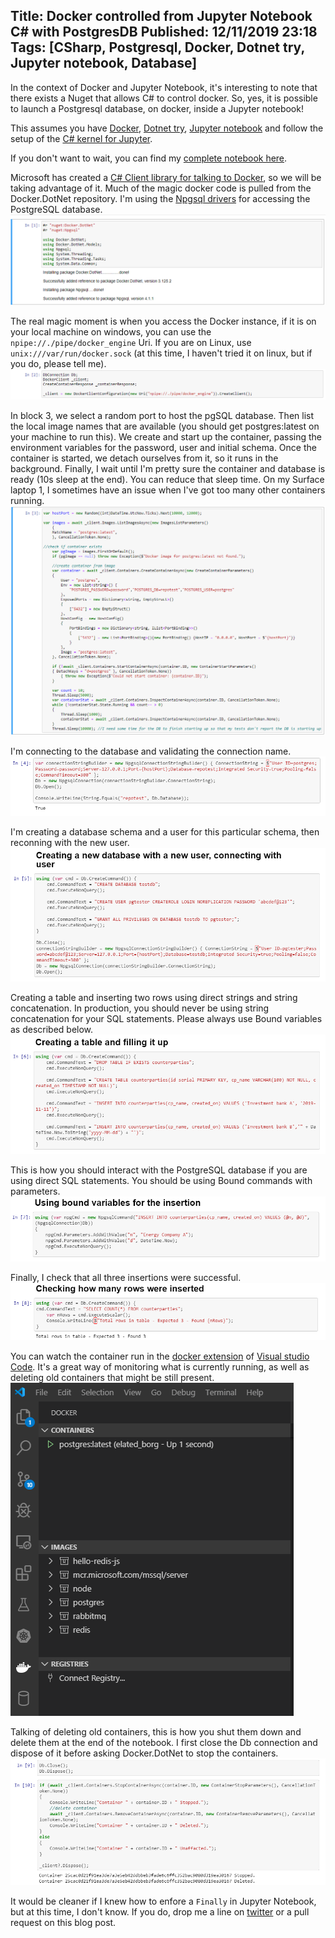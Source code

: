 Title: Docker controlled from Jupyter Notebook C# with PostgresDB
Published: 12/11/2019 23:18
Tags: [CSharp, Postgresql, Docker, Dotnet try, Jupyter notebook, Database] 
---

In the context of Docker and Jupyter Notebook, it's interesting to note that there exists a Nuget that allows C# to control docker. So, yes, it is possible to launch a Postgresql database, on docker, inside a Jupyter notebook!

This assumes you have [Docker](https://hub.docker.com/?overlay=onboarding), [Dotnet try](https://github.com/dotnet/try/blob/master/DotNetTryLocal.md), [Jupyter notebook](https://jupyter.org/) and follow the setup of the [C# kernel for Jupyter](/posts/jupyter-notebook-csharp-r). 

If you don't want to wait, you can find my [complete notebook here](https://github.com/ewinnington/noteb/blob/master/DockerInteraction.ipynb).

Microsoft has created a [C# Client library for talking to Docker](https://github.com/microsoft/Docker.DotNet), so we will be taking advantage of it. Much of the magic docker code is pulled from the Docker.DotNet repository.
I'm using the [Npgsql drivers](https://www.npgsql.org/index.html) for accessing the PostgreSQL database. 
![pgsql01](/posts/images/jupyter-notebook-csharp-r/docker-pg-01.png)

The real magic moment is when you access the Docker instance, if it is on your local machine on windows, you can use the ```npipe://./pipe/docker_engine``` Uri. If you are on Linux, use ```unix:///var/run/docker.sock``` (at this time, I haven't tried it on linux, but if you do, please tell me). 
![pgsql02](/posts/images/jupyter-notebook-csharp-r/docker-pg-02.png)

In block 3, we select a random port to host the pgSQL database. Then list the local image names that are available (you should get postgres:latest on your machine to run this). We create and start up the container, passing the environment variables for the password, user and initial schema. Once the container is started, we detach ourselves from it, so it runs in the background. Finally, I wait until I'm pretty sure the container and database is ready (10s sleep at the end). You can reduce that sleep time. On my Surface laptop 1, I sometimes have an issue when I've got too many other containers running.
![pgsql03](/posts/images/jupyter-notebook-csharp-r/docker-pg-03.png)

I'm connecting to the database and validating the connection name. 
![pgsql04](/posts/images/jupyter-notebook-csharp-r/docker-pg-04.png)

I'm creating a database schema and a user for this particular schema, then reconning with the new user. 
![pgsql05](/posts/images/jupyter-notebook-csharp-r/docker-pg-05.png)

Creating a table and inserting two rows using direct strings and string concatenation. In production, you should never be using string concatenation for your SQL statements. Please always use Bound variables as described below. 
![pgsql06](/posts/images/jupyter-notebook-csharp-r/docker-pg-06.png)

This is how you should interact with the PostgreSQL database if you are using direct SQL statements. You should be using Bound commands with parameters.
![pgsql07](/posts/images/jupyter-notebook-csharp-r/docker-pg-07.png)

Finally, I check that all three insertions were successful. 
![pgsql08](/posts/images/jupyter-notebook-csharp-r/docker-pg-08.png)

You can watch the container run in the [docker extension](https://marketplace.visualstudio.com/items?itemName=ms-azuretools.vscode-docker) of [Visual studio Code](https://code.visualstudio.com/). It's a great way of monitoring what is currently running, as well as deleting old containers that might be still present. 
![pgsql10](/posts/images/jupyter-notebook-csharp-r/docker-pg-10.png)

Talking of deleting old containers, this is how you shut them down and delete them at the end of the notebook. I first close the Db connection and dispose of it before asking Docker.DotNet to stop the containers.
![pgsql09](/posts/images/jupyter-notebook-csharp-r/docker-pg-09.png)

It would be cleaner if I knew how to enfore a ```Finally``` in Jupyter Notebook, but at this time, I don't know. If you do, drop me a line on [twitter](https://twitter.com/ThrowATwit) or a pull request on this blog post.